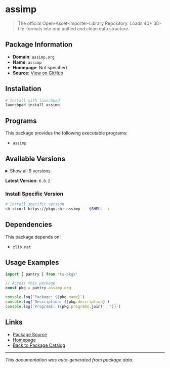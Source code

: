 # assimp

> The official Open-Asset-Importer-Library Repository. Loads 40+ 3D-file-formats into one unified and clean data structure.

## Package Information

- **Domain**: `assimp.org`
- **Name**: `assimp`
- **Homepage**: Not specified
- **Source**: [View on GitHub](https://github.com/pkgxdev/pantry/tree/main/projects/assimp.org/package.yml)

## Installation

```bash
# Install with launchpad
launchpad install assimp
```

## Programs

This package provides the following executable programs:

- `assimp`

## Available Versions

<details>
<summary>Show all 9 versions</summary>

- `6.0.2`, `6.0.1`, `5.4.3`, `5.4.2`, `5.4.1`
- `5.4.0`, `5.3.1`, `5.3.0`, `5.2.5`

</details>

**Latest Version**: `6.0.2`

### Install Specific Version

```bash
# Install specific version
sh <(curl https://pkgx.sh) assimp -- $SHELL -i
```

## Dependencies

This package depends on:

- `zlib.net`

## Usage Examples

```typescript
import { pantry } from 'ts-pkgx'

// Access this package
const pkg = pantry.assimp_org

console.log(`Package: ${pkg.name}`)
console.log(`Description: ${pkg.description}`)
console.log(`Programs: ${pkg.programs.join(', ')}`)
```

## Links

- [Package Source](https://github.com/pkgxdev/pantry/tree/main/projects/assimp.org/package.yml)
- [Homepage](#)
- [Back to Package Catalog](../package-catalog.md)

---

*This documentation was auto-generated from package data.*
